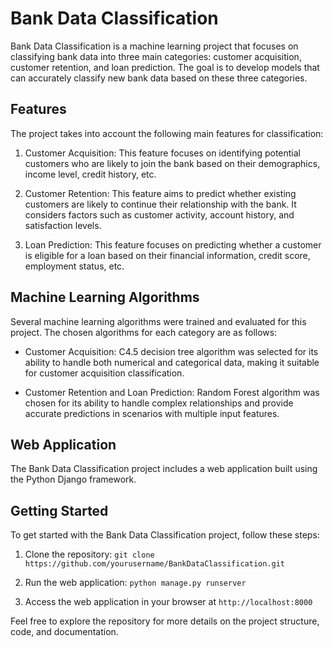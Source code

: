 # Bank Data Classification

Bank Data Classification is a machine learning project that focuses on classifying bank data into three main categories: customer acquisition, customer retention, and loan prediction. The goal is to develop models that can accurately classify new bank data based on these three categories.

## Features

The project takes into account the following main features for classification:

1. Customer Acquisition: This feature focuses on identifying potential customers who are likely to join the bank based on their demographics, income level, credit history, etc.

2. Customer Retention: This feature aims to predict whether existing customers are likely to continue their relationship with the bank. It considers factors such as customer activity, account history, and satisfaction levels.

3. Loan Prediction: This feature focuses on predicting whether a customer is eligible for a loan based on their financial information, credit score, employment status, etc.

## Machine Learning Algorithms

Several machine learning algorithms were trained and evaluated for this project. The chosen algorithms for each category are as follows:

- Customer Acquisition: C4.5 decision tree algorithm was selected for its ability to handle both numerical and categorical data, making it suitable for customer acquisition classification.

- Customer Retention and Loan Prediction: Random Forest algorithm was chosen for its ability to handle complex relationships and provide accurate predictions in scenarios with multiple input features.

## Web Application

The Bank Data Classification project includes a web application built using the Python Django framework.

## Getting Started

To get started with the Bank Data Classification project, follow these steps:

1. Clone the repository: `git clone https://github.com/yourusername/BankDataClassification.git`

2. Run the web application: `python manage.py runserver`

3. Access the web application in your browser at `http://localhost:8000`

Feel free to explore the repository for more details on the project structure, code, and documentation.
